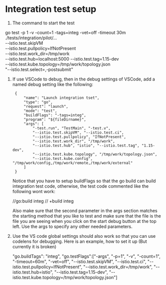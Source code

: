 # Integration test setup

1. The command to start the test

go test -p 1 -v -count=1 -tags=integ -vet=off -timeout 30m \
  ./tests/integration/pilot/... \
  --istio.test.skipVM \
  --istio.test.pullpolicy=IfNotPresent \
  --istio.test.work_dir=/tmp/work \
  --istio.test.hub=localhost:5000 --istio.test.tag=1.15-dev \
  --istio.test.kube.topology=/tmp/work/topology.json \
  "--istio.test.select=,-postsubmit"

1. If use VSCode to debug, then in the debug settings of VSCode, add a named debug setting like the following:

        {
            "name": "Launch integration tset",
            "type": "go",
            "request": "launch",
            "mode": "test",
            "buildFlags": "-tags=integ",
            "program": "${fileDirname}",
            "args": [
                "-test.run", "TestMain", "-test.v",
                "--istio.test.skipVM", "--istio.test.ci",
                "--istio.test.pullpolicy", "IfNotPresent",
                "--istio.test.work_dir", "/tmp/work",
                "--istio.test.hub", "istio", "--istio.test.tag", "1.15-dev",
                "--istio.test.kube.topology", "/tmp/work/topology.json",
                "--istio.test.kube.config", "/tmp/work/config,/tmp/work/remote,/tmp/work/external"
            ]
        }

   Notice that you have to setup buildFlags so that the go build can build integration
   test code, otherwise, the test code commented like the following wont work:

     //go:build integ
     // +build integ

   Also make sure that the second parameter in the args section matches the starting method
   that you like to test and make sure that the file is the file you are seeing when you
   click on the start debug button at the top left. Use the args to specify any other
   needed parameters.

1. Use the VS code global settings should also work so that you can use codelens for debugging. Here is an example, how to set it up (But currently it is broken)


    "go.buildTags": "integ",
    "go.testFlags":["-args", "-p=1", "-v", "-count=1", "-timeout=60m",
      "-vet=off", "--istio.test.skipVM", "--istio.test.ci",
      "--istio.test.pullpolicy=IfNotPresent",
      "--istio.test.work_dir=/tmp/work",
      "--istio.test.hub=istio", "--istio.test.tag=1.15-dev",
      "--istio.test.kube.topology=/tmp/work/topology.json"]
